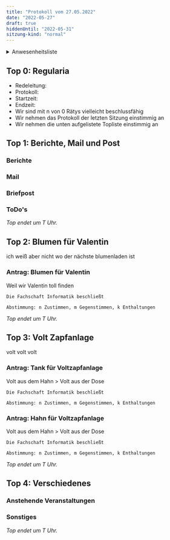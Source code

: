 ```yaml
---
title: "Protokoll vom 27.05.2022"
date: "2022-05-27"
draft: true
hiddenUntil: "2022-05-31"
sitzung-kind: "normal"
---
```


<details>
<summary>Anwesenheitsliste</summary>

#### Anwesende Rätys

#### Abwesende Rätys

#### Entschuldigte Rätys

#### Gäste

</details>

## Top 0: Regularia

- Redeleitung: 
- Protokoll: 
- Startzeit: 
- Endzeit: 
- Wir sind mit n von 0 Rätys vielleicht beschlussfähig
- Wir nehmen das Protokoll der letzten Sitzung einstimmig an
- Wir nehmen die unten aufgelistete Topliste einstimmig an

## Top 1: Berichte, Mail und Post

### Berichte

### Mail

### Briefpost

### ToDo's

_Top endet um T Uhr._

## Top 2: Blumen für Valentin

ich weiß aber nicht wo der nächste blumenladen ist

### Antrag: Blumen für Valentin

Weil wir Valentin toll finden

```vote-success
Die Fachschaft Informatik beschließt

Abstimmung: n Zustimmen, m Gegenstimmen, k Enthaltungen  
```

_Top endet um T Uhr._

## Top 3: Volt Zapfanlage

volt volt volt

### Antrag: Tank für Voltzapfanlage

Volt aus dem Hahn > Volt aus der Dose

```vote-success
Die Fachschaft Informatik beschließt

Abstimmung: n Zustimmen, m Gegenstimmen, k Enthaltungen  
```

### Antrag: Hahn für Voltzapfanlage

Volt aus dem Hahn > Volt aus der Dose

```vote-success
Die Fachschaft Informatik beschließt

Abstimmung: n Zustimmen, m Gegenstimmen, k Enthaltungen  
```

_Top endet um T Uhr._

## Top 4: Verschiedenes

### Anstehende Veranstaltungen

### Sonstiges

_Top endet um T Uhr._
